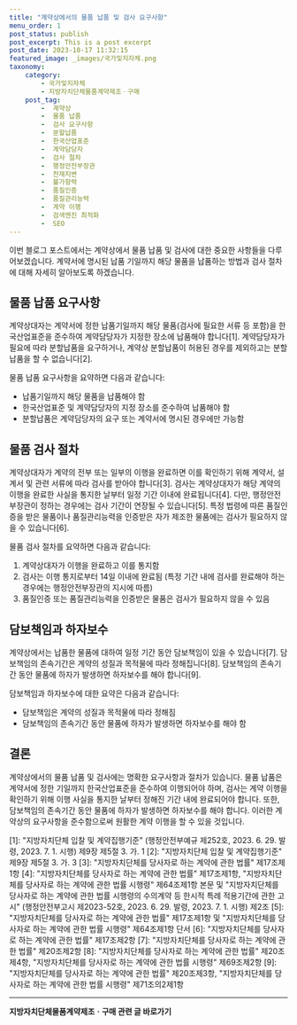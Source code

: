 ```yaml
---
title: "계약상에서의 물품 납품 및 검사 요구사항"
menu_order: 1
post_status: publish
post_excerpt: This is a post excerpt
post_date: 2023-10-17 11:32:15
featured_image: _images/국가및지자체.png
taxonomy:
    category:
        - 국가및지자체
        - 지방자치단체물품계약제조ㆍ구매
    post_tag:
        -  계약상
        -  물품 납품
        -  검사 요구사항
        -  분할납품
        -  한국산업표준
        -  계약담당자
        -  검사 절차
        -  행정안전부장관
        -  천재지변
        -  불가항력
        -  품질인증
        -  품질관리능력
        -  계약 이행
        -  검색엔진 최적화
        -  SEO
---
```



이번 블로그 포스트에서는 계약상에서 물품 납품 및 검사에 대한 중요한 사항들을 다루어보겠습니다. 계약서에 명시된 납품 기일까지 해당 물품을 납품하는 방법과 검사 절차에 대해 자세히 알아보도록 하겠습니다.

## 물품 납품 요구사항

계약상대자는 계약서에 정한 납품기일까지 해당 물품(검사에 필요한 서류 등 포함)을 한국산업표준을 준수하여 계약담당자가 지정한 장소에 납품해야 합니다[1]. 계약담당자가 필요에 따라 분할납품을 요구하거나, 계약상 분할납품이 허용된 경우를 제외하고는 분할납품을 할 수 없습니다[2].

물품 납품 요구사항을 요약하면 다음과 같습니다:
- 납품기일까지 해당 물품을 납품해야 함
- 한국산업표준 및 계약담당자의 지정 장소를 준수하여 납품해야 함
- 분할납품은 계약담당자의 요구 또는 계약서에 명시된 경우에만 가능함

## 물품 검사 절차

계약상대자가 계약의 전부 또는 일부의 이행을 완료하면 이를 확인하기 위해 계약서, 설계서 및 관련 서류에 따라 검사를 받아야 합니다[3]. 검사는 계약상대자가 해당 계약의 이행을 완료한 사실을 통지한 날부터 일정 기간 이내에 완료됩니다[4]. 다만, 행정안전부장관이 정하는 경우에는 검사 기간이 연장될 수 있습니다[5]. 특정 법령에 따른 품질인증을 받은 물품이나 품질관리능력을 인증받은 자가 제조한 물품에는 검사가 필요하지 않을 수 있습니다[6].

물품 검사 절차를 요약하면 다음과 같습니다:
1. 계약상대자가 이행을 완료하고 이를 통지함
2. 검사는 이행 통지로부터 14일 이내에 완료됨 (특정 기간 내에 검사를 완료해야 하는 경우에는 행정안전부장관의 지시에 따름)
3. 품질인증 또는 품질관리능력을 인증받은 물품은 검사가 필요하지 않을 수 있음

## 담보책임과 하자보수

계약상에서는 납품한 물품에 대하여 일정 기간 동안 담보책임이 있을 수 있습니다[7]. 담보책임의 존속기간은 계약의 성질과 목적물에 따라 정해집니다[8]. 담보책임의 존속기간 동안 물품에 하자가 발생하면 하자보수를 해야 합니다[9].

담보책임과 하자보수에 대한 요약은 다음과 같습니다:
- 담보책임은 계약의 성질과 목적물에 따라 정해짐
- 담보책임의 존속기간 동안 물품에 하자가 발생하면 하자보수를 해야 함

## 결론

계약상에서의 물품 납품 및 검사에는 명확한 요구사항과 절차가 있습니다. 물품 납품은 계약서에 정한 기일까지 한국산업표준을 준수하여 이행되어야 하며, 검사는 계약 이행을 확인하기 위해 이행 사실을 통지한 날부터 정해진 기간 내에 완료되어야 합니다. 또한, 담보책임의 존속기간 동안 물품에 하자가 발생하면 하자보수를 해야 합니다. 이러한 계약상의 요구사항을 준수함으로써 원활한 계약 이행을 할 수 있을 것입니다.

[1]: "지방자치단체 입찰 및 계약집행기준" (행정안전부예규 제252호, 2023. 6. 29. 발령, 2023. 7. 1. 시행) 제9장 제5절 3. 가. 1
[2]: "지방자치단체 입찰 및 계약집행기준" 제9장 제5절 3. 가. 3
[3]: "지방자치단체를 당사자로 하는 계약에 관한 법률" 제17조제1항
[4]: "지방자치단체를 당사자로 하는 계약에 관한 법률" 제17조제1항, "지방자치단체를 당사자로 하는 계약에 관한 법률 시행령" 제64조제1항 본문 및 "지방자치단체를 당사자로 하는 계약에 관한 법률 시행령의 수의계약 등 한시적 특례 적용기간에 관한 고시" (행정안전부고시 제2023-52호, 2023. 6. 29. 발령, 2023. 7. 1. 시행) 제2조
[5]: "지방자치단체를 당사자로 하는 계약에 관한 법률" 제17조제1항 및 "지방자치단체를 당사자로 하는 계약에 관한 법률 시행령" 제64조제1항 단서
[6]: "지방자치단체를 당사자로 하는 계약에 관한 법률" 제17조제2항
[7]: "지방자치단체를 당사자로 하는 계약에 관한 법률" 제20조제2항
[8]: "지방자치단체를 당사자로 하는 계약에 관한 법률" 제20조제4항, "지방자치단체를 당사자로 하는 계약에 관한 법률 시행령" 제69조제2항
[9]: "지방자치단체를 당사자로 하는 계약에 관한 법률" 제20조제3항, "지방자치단체를 당사자로 하는 계약에 관한 법률 시행령" 제71조의2제1항
<!-- wp:separator -->
<hr class="wp-block-separator has-alpha-channel-opacity"/>
<!-- /wp:separator -->

<!-- wp:group {"backgroundColor":"base","layout":{"type":"constrained"}} -->
<div class="wp-block-group has-base-background-color has-background"><!-- wp:paragraph {"align":"center","fontSize":"large"} -->
<p class="has-text-align-center has-large-font-size"><strong>지방자치단체물품계약제조ㆍ구매 관련 글 바로가기</strong></p>
<!-- /wp:paragraph -->


<!-- wp:latest-posts
{"categories":[{"id":7236,"count":19,"description":"","link":"https://uknowlaw.com/category/%ec%a7%80%eb%b0%a9%ec%9e%90%ec%b9%98%eb%8b%a8%ec%b2%b4%eb%ac%bc%ed%92%88%ea%b3%84%ec%95%bd%ec%a0%9c%ec%a1%b0%e3%86%8d%ea%b5%ac%eb%a7%a4/","name":"지방자치단체물품계약제조ㆍ구매","slug":"지방자치단체물품계약제조ㆍ구매","taxonomy":"category","parent":0,"meta":[],"_links":{"self":[{"href":"https://uknowlaw.com/wp-json/wp/v2/categories/7236"}],"collection":[{"href":"https://uknowlaw.com/wp-json/wp/v2/categories"}],"about":[{"href":"https://uknowlaw.com/wp-json/wp/v2/taxonomies/category"}],"wp:post_type":[{"href":"https://uknowlaw.com/wp-json/wp/v2/posts?categories=7236"}],"curies":[{"name":"wp","href":"https://api.w.org/{rel}","templated":true}]}}],"postsToShow":100,"excerptLength":28,"postLayout":"grid","columns":2,"featuredImageAlign":"left","featuredImageSizeSlug":"large","fontSize":"medium"} /--></div>
<!-- /wp:group -->